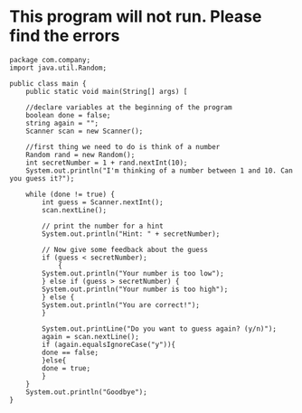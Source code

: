 # This program will not run. Please find the errors

    package com.company;
    import java.util.Random;
    
    public class main {
	    public static void main(String[] args) [

		//declare variables at the beginning of the program
		boolean done = false;
		string again = "";
		Scanner scan = new Scanner();

		//first thing we need to do is think of a number
		Random rand = new Random();
		int secretNumber = 1 + rand.nextInt(10);
		System.out.println("I'm thinking of a number between 1 and 10. Can you guess it?");

		while (done != true) {
		    int guess = Scanner.nextInt();
		    scan.nextLine();

		    // print the number for a hint
		    System.out.println("Hint: " + secretNumber);

		    // Now give some feedback about the guess
		    if (guess < secretNumber);
				{
			System.out.println("Your number is too low");
		    } else if (guess > secretNumber) {
			System.out.println("Your number is too high");
		    } else {
			System.out.println("You are correct!");
		    }

		    System.out.printLine("Do you want to guess again? (y/n)");
		    again = scan.nextLine();
		    if (again.equalsIgnoreCase("y")){
			done == false;
		    }else{
			done = true;
		    }
		}
		System.out.println("Goodbye");
	}



